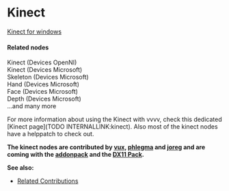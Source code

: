 # Kinect

<a href="http://www.microsoft.com/en-us/kinectforwindows/" class="extURL" target="_blank">Kinect for windows</a>  


#### Related nodes
<span class="node">Kinect (Devices OpenNI)</span>  
<span class="node">Kinect (Devices Microsoft)</span>  
<span class="node">Skeleton (Devices Microsoft)</span>  
<span class="node">Hand (Devices Microsoft)</span>  
<span class="node">Face (Devices Microsoft)</span>  
<span class="node">Depth (Devices Microsoft)</span>  
...and many more  


For more information about using the Kinect with vvvv, check this dedicated [Kinect page](TODO INTERNALLINK:kinect). Also most of the kinect nodes have a helppatch to check out.  

**The kinect nodes are contributed by <span class="user"><a href="https://vvvv.org/users/vux" class="extURL" target="_blank">vux</a></span>, <span class="user"><a href="https://vvvv.org/users/phlegma" class="extURL" target="_blank">phlegma</a></span> and  <span class="user"><a href="https://vvvv.org/users/joreg" class="extURL" target="_blank">joreg</a></span> and are coming with the <a href="https://vvvv.org/downloads#addonpack" class="extURL" target="_blank">addonpack</a> and the <a href="https://vvvv.org/contribution/directx11-nodes" class="extURL contribution" target="_blank">DX11 Pack</a>.**  

**See also:**  
* <a href="https://vvvv.org/contributions/1353+1351+2439+1352+7934+2438+1354+1355/2361+8913" class="extURL" target="_blank">Related Contributions</a>  



